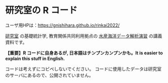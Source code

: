 # 研究室の R コード

ユーザ用HPは：<https://gnishihara.github.io/rinkai2022/>

[研究室](nagaremo.jp) の基礎統計学, 教育関係共同利用拠点の [水産海洋データ解析演習](http://www-mri.fish.nagasaki-u.ac.jp/ja/kyoten/) の講義資料です。

**【重要】R コードに自身あるが, 日本語はチンプンカンプンかも。It is easier to explain this stuff in English.** 

コードは考えずにコピペしないでください。
コードに使用したデータは研究室のサーバにあるので、公開されていません。
